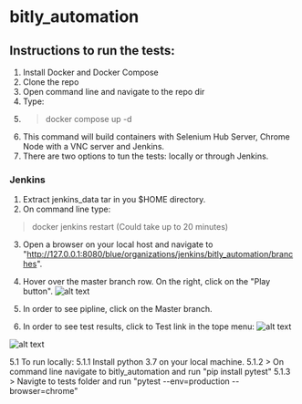 # bitly_automation

## **Instructions to run the tests:**
1. Install Docker and Docker Compose
2. Clone the repo
3. Open command line and navigate to the repo dir
4. Type:
5.  >  docker compose up -d
6. This command will build containers with Selenium Hub Server, Chrome Node with a VNC server and Jenkins.
5. There are two options to tun the tests: locally or through Jenkins.

### **Jenkins**
1. Extract jenkins_data tar in you $HOME directory.
2. On command line type:
> docker jenkins restart (Could take up to 20 minutes)
3. Open a browser on your local host and navigate to "http://127.0.0.1:8080/blue/organizations/jenkins/bitly_automation/branches".

4. Hover over the master branch row. On the right, click on the "Play button".
![alt text](https://imgur.com/laqLcI5.jpg)

5. In order to see pipline, click on the Master branch.

6. In order to see test results, click to Test link in the tope menu:
![alt text](https://imgur.com/a/TraPD16.jpg)

![alt text](https://imgur.com/JUSOoh1.jpg)


5.1 To run locally:
5.1.1 Install python 3.7 on your local machine.
5.1.2 > On command line navigate to bitly_automation and run "pip install pytest"
5.1.3 > Navigte to tests folder and run "pytest --env=production --browser=chrome"
